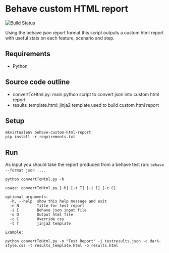 # Behave custom HTML report

[![Build Status](https://travis-ci.org/m-x-k/behave-html-convertor.svg?branch=master)](https://travis-ci.org/m-x-k/behave-html-convertor)

Using the behave json report format this script outputs a custom html report with useful stats on each feature, scenario and step.

## Requirements

* Python

## Source code outline

* convertToHtml.py: main python script to convert json into custom html report
* results_template.html: jinja2 template used to build custom html report

## Setup

```
mkvirtualenv behave-custom-html-report
pip install -r requirements.txt
```

## Run

As input you should take the report produced from a behave test run: `behave --format json ...`.

```
python convertToHtml.py -h

usage: convertToHtml.py [-h] [-t T] [-i I] [-c C]

optional arguments:
  -h, --help  show this help message and exit
  -n N        Title for test report
  -i I        Behave json input file
  -o O        Output html file
  -c C        Override css
  -t T        jinja2 template

Example:

python convertToHtml.py -n "Test Report" -i testresults.json -c dark-style.css -t results_template.html -o results.html
```

